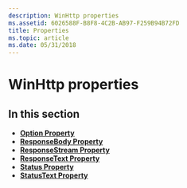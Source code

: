 ```yaml
---
description: WinHttp properties
ms.assetid: 6026588F-B8F8-4C2B-AB97-F259B94B72FD
title: Properties
ms.topic: article
ms.date: 05/31/2018
---
```


# WinHttp properties

## In this section

-   [**Option Property**](iwinhttprequest-option.md)
-   [**ResponseBody Property**](iwinhttprequest-responsebody.md)
-   [**ResponseStream Property**](iwinhttprequest-responsestream.md)
-   [**ResponseText Property**](iwinhttprequest-responsetext.md)
-   [**Status Property**](iwinhttprequest-status.md)
-   [**StatusText Property**](iwinhttprequest-statustext.md)

 

 



